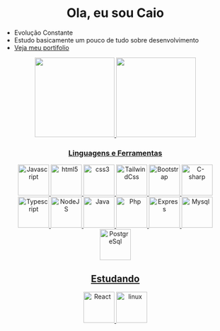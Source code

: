<h1 align="center"> Ola, eu sou Caio</h1> 


- Evolução Constante 
- Estudo basicamente um pouco de tudo sobre desenvolvimento
- <a href="https://caiocdj.github.io/PortifolioV2/"> Veja meu portifolio</a>

<div align="center">
    <a href="https://github.com/CaioCDJ">
    <img height="180em" src="https://github-readme-stats.vercel.app/api?username=CaioCDJ&show_icons=true&theme=tokyonight&include_all_commits=true&count_private=true"/>
    <img height="180em" src="https://github-readme-stats.vercel.app/api/top-langs/?username=CaioCDJ&layout=compact&langs_count=7&theme=tokyonight"/>
</div>

<div align="center">

### Linguagens e Ferramentas
 
<img src="https://cdn.jsdelivr.net/gh/devicons/devicon/icons/javascript/javascript-original.svg" title="Javascript" width="70" height="70" />
         
<img src="https://cdn.jsdelivr.net/gh/devicons/devicon/icons/html5/html5-original.svg" title="html5" width="70" height="70"/>
          
<img src="https://cdn.jsdelivr.net/gh/devicons/devicon/icons/css3/css3-original.svg" title="css3" width="70" height="70"/>
       
<img src="https://cdn.jsdelivr.net/gh/devicons/devicon/icons/tailwindcss/tailwindcss-original-wordmark.svg" title="TailwindCss" width="70" height="70"/>

<img src="https://cdn.jsdelivr.net/gh/devicons/devicon/icons/bootstrap/bootstrap-original.svg" title="Bootstrap" width="70" height="70" />
                
<img src="https://cdn.jsdelivr.net/gh/devicons/devicon/icons/csharp/csharp-original.svg" title="C-sharp" width="70" height="70"/>
 
<img src="https://cdn.jsdelivr.net/gh/devicons/devicon/icons/typescript/typescript-original.svg" title="Typescript" width="70" height="70" />
          
<img src="https://cdn.jsdelivr.net/gh/devicons/devicon/icons/nodejs/nodejs-original.svg" title="NodeJS" width="70" height="70"/>

<img src="https://cdn.jsdelivr.net/gh/devicons/devicon/icons/java/java-original-wordmark.svg" title="Java" width="70" height="70" />
          
<img src="https://cdn.jsdelivr.net/gh/devicons/devicon/icons/php/php-original.svg" title="Php" width="70" height="70"/>
          
<img src="https://cdn.jsdelivr.net/gh/devicons/devicon/icons/express/express-original.svg" title="Express" width="70" height="70"/>

<img src="https://cdn.jsdelivr.net/gh/devicons/devicon/icons/mysql/mysql-original.svg" title="Mysql" width="70" height="70"/>

<img src="https://cdn.jsdelivr.net/gh/devicons/devicon/icons/postgresql/postgresql-original.svg" title="PostgreSql" width="70" height="70"/>
          

</div>
         

<div align="center">

## Estudando
   
<img src="https://cdn.jsdelivr.net/gh/devicons/devicon/icons/react/react-original.svg" title="React" width="70" height="70"/>
          
<img src="https://cdn.jsdelivr.net/gh/devicons/devicon/icons/linux/linux-original.svg" title="linux" width="70" height="70"/>

</div>
